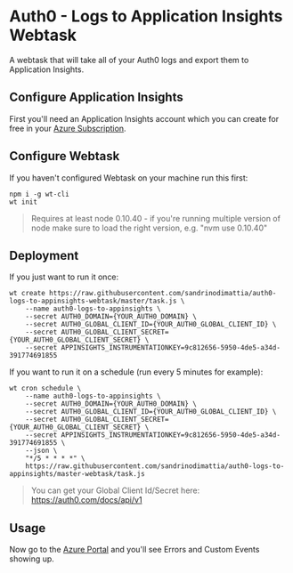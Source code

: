 # Auth0 - Logs to Application Insights Webtask

A webtask that will take all of your Auth0 logs and export them to Application Insights.

## Configure Application Insights

First you'll need an Application Insights account which you can create for free in your [Azure Subscription](https://portal.azure.com/#create/Microsoft.AppInsights).

## Configure Webtask

If you haven't configured Webtask on your machine run this first:

```
npm i -g wt-cli
wt init
```

> Requires at least node 0.10.40 - if you're running multiple version of node make sure to load the right version, e.g. "nvm use 0.10.40"

## Deployment

If you just want to run it once:

```
wt create https://raw.githubusercontent.com/sandrinodimattia/auth0-logs-to-appinsights-webtask/master/task.js \
    --name auth0-logs-to-appinsights \
    --secret AUTH0_DOMAIN={YOUR_AUTH0_DOMAIN} \
    --secret AUTH0_GLOBAL_CLIENT_ID={YOUR_AUTH0_GLOBAL_CLIENT_ID} \
    --secret AUTH0_GLOBAL_CLIENT_SECRET={YOUR_AUTH0_GLOBAL_CLIENT_SECRET} \
    --secret APPINSIGHTS_INSTRUMENTATIONKEY=9c812656-5950-4de5-a34d-391774691855
```

If you want to run it on a schedule (run every 5 minutes for example):

```
wt cron schedule \
    --name auth0-logs-to-appinsights \
    --secret AUTH0_DOMAIN={YOUR_AUTH0_DOMAIN} \
    --secret AUTH0_GLOBAL_CLIENT_ID={YOUR_AUTH0_GLOBAL_CLIENT_ID} \
    --secret AUTH0_GLOBAL_CLIENT_SECRET={YOUR_AUTH0_GLOBAL_CLIENT_SECRET} \
    --secret APPINSIGHTS_INSTRUMENTATIONKEY=9c812656-5950-4de5-a34d-391774691855 \
    --json \
    "*/5 * * * *" \
    https://raw.githubusercontent.com/sandrinodimattia/auth0-logs-to-appinsights/master-webtask/task.js
```

> You can get your Global Client Id/Secret here: https://auth0.com/docs/api/v1

## Usage

Now go to the [Azure Portal](https://portal.azure.com/) and you'll see Errors and Custom Events showing up.
